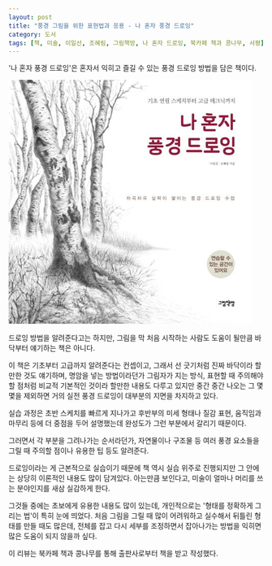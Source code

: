 ```yaml
---
layout: post
title: "풍경 그림을 위한 표현법과 응용 - 나 혼자 풍경 드로잉"
category: 도서
tags: [책, 미술, 이일선, 조혜림, 그림책방, 나 혼자 드로잉, 북카페 책과 콩나무, 서평]
---
```


'나 혼자 풍경 드로잉'은
혼자서 익히고 즐길 수 있는 풍경 드로잉 방법을 담은 책이다.

![표지](/images/landscape-drawing-alone-book-h480.jpg)

드로잉 방법을 알려준다고는 하지만,
그림을 막 처음 시작하는 사람도 도움이 될만큼
바닥부터 얘기하는 책은 아니다.

이 책은 기초부터 고급까지 알려준다는 컨셉이고,
그래서 선 긋기처럼 진짜 바닥이라 할만한 것도 얘기하며,
명암을 넣는 방법이라던가 그림자가 지는 방식, 표현할 때 주의해야 할 점처럼
비교적 기본적인 것이라 할만한 내용도 다루고 있지만
중간 중간 나오는 그 몇몇을 제외하면
거의 실전 풍경 드로잉이 대부분의 지면을 차지하고 있다.

실습 과정은 초반 스케치를 빠르게 지나가고
후반부의 미세 형태나 질감 표현, 움직임과 마무리 등에 더 중점을 두어 설명했는데
완성도가 그런 부분에서 갈리기 때문이다.

그러면서 각 부분을 그려나가는 순서라던가,
자연물이나 구조물 등 여러 풍경 요소들을 그릴 때 주의할 점이나 유용한 팁 등도 알려준다.

드로잉이라는 게 근본적으로 실습이기 때문에 책 역시 실습 위주로 진행되지만
그 안에는 상당히 이론적인 내용도 많이 담겨있다.
아는만큼 보인다고, 미술이 얼마나 머리를 쓰는 분야인지를 새삼 실감하게 한다.

그것들 중에는 초보에게 유용한 내용도 많이 있는데,
개인적으로는 '형태를 정확하게 그리는 법'이 특히 눈에 띄었다.
처음 그림을 그릴 때 많이 어려워하고 실수해서 뒤틀린 형태를 만들 때도 많은데,
전체를 잡고 다시 세부를 조정하면서 잡아나가는 방법을 익히면
많은 도움이 되지 않을까 싶다.



<div class="im im-info">
이 리뷰는 북카페 책과 콩나무를 통해 출판사로부터 책을 받고 작성했다.
</div>
